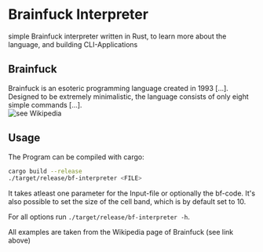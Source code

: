 # Brainfuck Interpreter
simple Brainfuck interpreter written in Rust, to learn more about the language, and building CLI-Applications

## Brainfuck
Brainfuck is an esoteric programming language created in 1993 [...]. Designed to be extremely minimalistic, the language consists of only eight simple commands [...].  
![see Wikipedia](https://en.wikipedia.org/wiki/Brainfuck)

## Usage
The Program can be compiled with cargo:
```bash
cargo build --release
./target/release/bf-interpreter <FILE>
```
It takes atleast one parameter for the Input-file or optionally the bf-code.
It's also possible to set the size of the cell band, which is by default set to 10.

For all options run `./target/release/bf-interpreter -h`.

All examples are taken from the Wikipedia page of Brainfuck (see link above)
